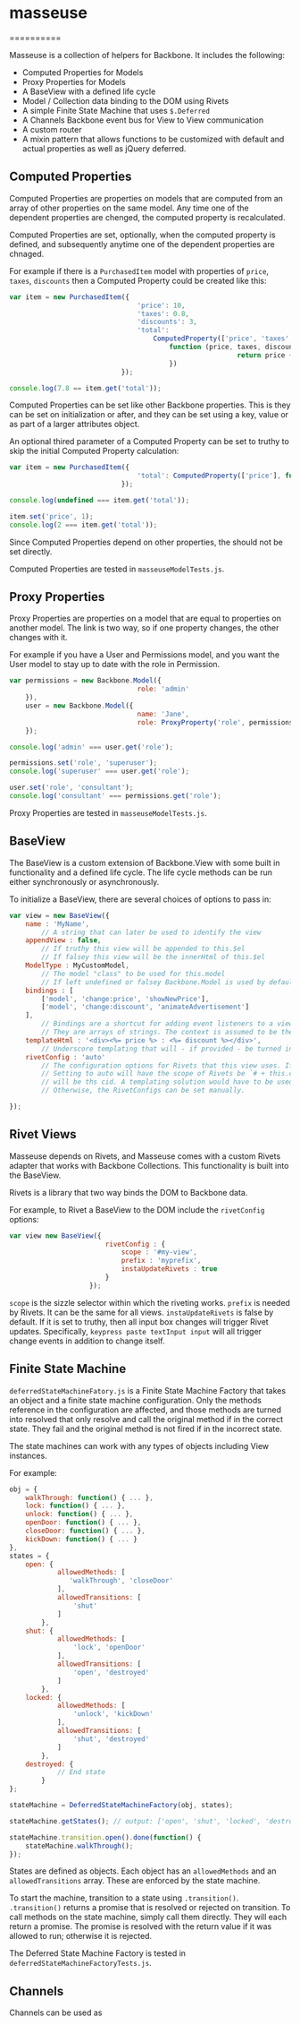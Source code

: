 # masseuse
==========

Masseuse is a collection of helpers for Backbone. It includes the following:

* Computed Properties for Models
* Proxy Properties for Models
* A BaseView with a defined life cycle
* Model / Collection data binding to the DOM using Rivets
* A simple Finite State Machine that uses `$.Deferred`
* A Channels Backbone event bus for View to View communication
* A custom router
* A mixin pattern that allows functions to be customized with default and actual properties as well as jQuery deferred.

## Computed Properties

Computed Properties are properties on models that are computed from an array of other properties on the same model. Any
time one of the dependent properties are chenged, the computed property is recalculated.

Computed Properties are set, optionally, when the computed property is defined, and subsequently anytime one of the
dependent properties are chnaged.

For example if there is a `PurchasedItem` model with properties of `price`, `taxes`, `discounts` then a Computed
Property could be created like this:

```javascript
var item = new PurchasedItem({
                                'price': 10,
                                'taxes': 0.8,
                                'discounts': 3,
                                'total':
                                    ComputedProperty(['price', 'taxes', 'discounts'],
                                        function (price, taxes, discounts) {
                                                         return price + taxes - discounts;
                                        })
                            });

console.log(7.8 == item.get('total'));
```

Computed Properties can be set like other Backbone properties. This is they can be set on initialization or after, and
they can be set using a key, value or as part of a larger attributes object.

An optional thired parameter of a Computed Property can be set to truthy to skip the initial Computed Property
calculation:

```javascript
var item = new PurchasedItem({
                                'total': ComputedProperty(['price'], function(price) { return ++price; }, true)
                            });

console.log(undefined === item.get('total'));

item.set('price', 1);
console.log(2 === item.get('total'));
```

Since Computed Properties depend on other properties, the should not be set directly.

Computed Properties are tested in `masseuseModelTests.js`.

## Proxy Properties

Proxy Properties are properties on a model that are equal to properties on another model. The link is two way, so
if one property changes, the other changes with it.

For example if you have a User and Permissions model, and you want the User model to stay
up to date with the role in Permission.

```javascript
var permissions = new Backbone.Model({
                                role: 'admin'
    }),
    user = new Backbone.Model({
                                name: 'Jane',
                                role: ProxyProperty('role', permissions)
    });

console.log('admin' === user.get('role');

permissions.set('role', 'superuser');
console.log('superuser' === user.get('role');

user.set('role', 'consultant');
console.log('consultant' === permissions.get('role');
```

Proxy Properties are tested in `masseuseModelTests.js`.

## BaseView

The BaseView is a custom extension of Backbone.View with some built in functionality and a defined life cycle. The life
cycle methods can be run either synchronously or asynchronously.

To initialize a BaseView, there are several choices of options to pass in:

```javascript
var view = new BaseView({
    name : 'MyName',
        // A string that can later be used to identify the view
    appendView : false,
        // If truthy this view will be appended to this.$el
        // If falsey this view will be the innerHtml of this.$el
    ModelType : MyCustomModel,
        // The model "class" to be used for this.model
        // If left undefined or falsey Backbone.Model is used by default
    bindings : [
        ['model', 'change:price', 'showNewPrice'],
        ['model', 'change:discount', 'animateAdvertisement']
    ],
        // Bindings are a shortcut for adding event listeners to a view.
        // They are arrays of strings. The context is assumed to be the view.
    templateHtml : '<div><%= price %> : <%= discount %></div>',
        // Underscore templating that will - if provided - be turned into this.template using _.template(templateHtml)
    rivetConfig : 'auto'
        // The configuration options for Rivets that this view uses. If left out the view doesn't use Rivets.
        // Setting to auto will have the scope of Rivets be `# + this.cid`, the Rivets prefix `rv` and `this.model.viewId`
        // will be ths cid. A templating solution would have to be used to populate the DOM with the cid
        // Otherwise, the RivetConfigs can be set manually.

});
```

## Rivet Views

Masseuse depends on Rivets, and Masseuse comes with a custom Rivets adapter that works with Backbone Collections. This
functionality is built into the BaseView.

Rivets is a library that two way binds the DOM to Backbone data.

For example, to Rivet a BaseView to the DOM include the `rivetConfig` options:

```javascript
var view new BaseView({
                        rivetConfig : {
                            scope : '#my-view',
                            prefix : 'myprefix',
                            instaUpdateRivets : true
                        }
                    });
```

`scope` is the sizzle selector within which the riveting works. `prefix` is needed by Rivets. It can be the same for all
views. `instaUpdateRivets` is false by default. If it is set to truthy, then all input box changes will trigger Rivet
updates. Specifically, `keypress paste textInput input` will all trigger change events in addition to change itself.

## Finite State Machine

`deferredStateMachineFatory.js` is a Finite State Machine Factory that takes an object and a finite state machine
configuration. Only the methods reference in the configuration are affected, and those methods are turned into resolved
that only resolve and call the original method if in the correct state. They fail and the original method is not fired
if in the incorrect state.

The state machines can work with any types of objects including View instances.

For example:

```javascript
obj = {
    walkThrough: function() { ... },
    lock: function() { ... },
    unlock: function() { ... },
    openDoor: function() { ... },
    closeDoor: function() { ... },
    kickDown: function() { ... }
},
states = {
    open: {
            allowedMethods: [
               'walkThrough', 'closeDoor'
            ],
            allowedTransitions: [
                'shut'
            ]
        },
    shut: {
            allowedMethods: [
                'lock', 'openDoor'
            ],
            allowedTransitions: [
                'open', 'destroyed'
            ]
        },
    locked: {
            allowedMethods: [
                'unlock', 'kickDown'
            ],
            allowedTransitions: [
                'shut', 'destroyed'
            ]
        },
    destroyed: {
            // End state
        }
};

stateMachine = DeferredStateMachineFactory(obj, states);

stateMachine.getStates(); // output: ['open', 'shut', 'locked', 'destroyed']

stateMachine.transition.open().done(function() {
    stateMachine.walkThrough();
});
```

States are defined as objects. Each object has an `allowedMethods` and an `allowedTransitions` array. These are enforced
by the state machine.

To start the machine, transition to a state using `.transition()`. `.transition()` returns a promise that is resolved or
rejected on transition. To call methods on the state machine, simply call them directly. They will each return a promise.
The promise is resolved with the return value if it was allowed to run; otherwise it is rejected.

The Deferred State Machine Factory is tested in `deferredStateMachineFactoryTests.js`.

## Channels

Channels can be used as
